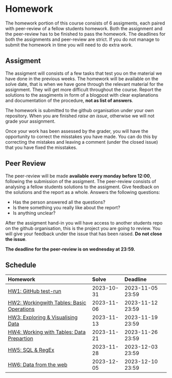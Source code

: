 # Homework

The homework portion of this course consists of 6 assigments, each paired with
peer-review of a fellow students homework. Both the assignment and the
peer-review has to be finished to pass the homework.    The deadlines for both
the assignments and peer-review are strict. If you do not manage to submit the
homework in time you will need to do extra work.

## Assigment 

The assigment will consists of a few tasks that test you on the material we have
done in the previous weeks. The homework will be available on the solve date,
that is when we have gone through the relevant material for the assignment. They
will get more difficult throughout the course. Report the solutions to the
assgiments in form of a blogpost with clear explanations and documentation of
the procedure, **not as list of answers**.

The homework is submitted to the github organisation under your own repository.
When you are finished *raise an issue*, otherwise we will not grade your
assignment.

Once your work has been assessed by the grader, you will have the opportunity to
correct the misstakes you have made. You can do this by correcting the mistakes
and leaving a comment (under the closed issue) that you have fixed the misstakes.

## Peer Review

The peer-review will be made **available every monday before 12:00**, following
the submission of the assigment. The peer-review consists of analysing a fellow
students solutions to the assigment. Give feedback on the solutions and the
report as a whole. Answers the following questions:

- Has the person answered all the questions? 
- Is there something you really like about the report?
- Is anything unclear? 

After the assigment hand-in you will have access to another students repo on the
github organisation, this is the project you are going to review. You will give
your feedback under the issue that has been raised. **Do not close the issue**.

**The deadline for the peer-review is on wednesday at 23:59.**

## Schedule

| Homework                            | Solve      | Deadline         |
|:------------------------------------|:-----------|:-----------------| 
| [HW1: GitHub test-run](/homework/1) | 2023-10-31 | 2023-11-05 23:59 | 
| [HW2: Workingwith Tables: Basic Operations](/homework/2)| 2023-11-06 | 2023-11-12 23:59 | 
| [HW3: Exploring & Visualising Data](/homework/3)    | 2023-11-13 | 2023-11-19 23:59 | 
| [HW4: Working with Tables: Data Prepartion](/homework/4) | 2023-11-21 | 2023-11-26 23:59 | 
| [HW5: SQL & RegEx](/homework/5)             | 2023-11-28 | 2023-12-03 23:59 | 
| [HW6: Data from the web](/homework/6)       | 2023-12-05 | 2023-12-10 23:59 |

